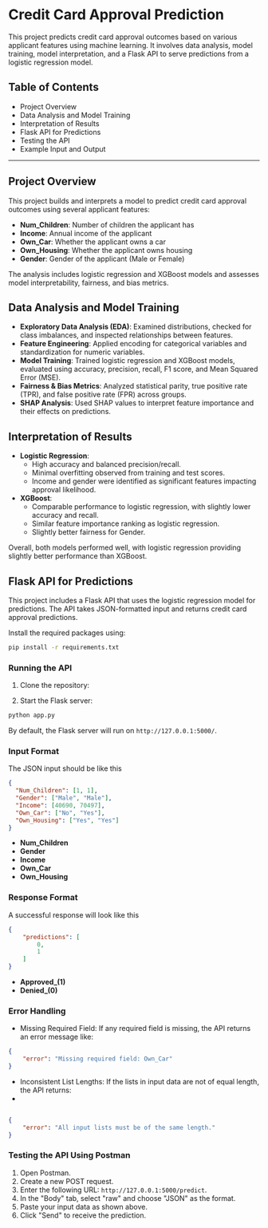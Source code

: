 # Credit Card Approval Prediction

This project predicts credit card approval outcomes based on various applicant features using machine learning. It involves data analysis, model training, model interpretation, and a Flask API to serve predictions from a logistic regression model.

## Table of Contents
- Project Overview
- Data Analysis and Model Training
- Interpretation of Results
- Flask API for Predictions
- Testing the API
- Example Input and Output

---

## Project Overview

This project builds and interprets a model to predict credit card approval outcomes using several applicant features:
- **Num_Children**: Number of children the applicant has
- **Income**: Annual income of the applicant
- **Own_Car**: Whether the applicant owns a car
- **Own_Housing**: Whether the applicant owns housing
- **Gender**: Gender of the applicant (Male or Female)

The analysis includes logistic regression and XGBoost models and assesses model interpretability, fairness, and bias metrics.

## Data Analysis and Model Training

- **Exploratory Data Analysis (EDA)**: Examined distributions, checked for class imbalances, and inspected relationships between features.
- **Feature Engineering**: Applied encoding for categorical variables and standardization for numeric variables.
- **Model Training**: Trained logistic regression and XGBoost models, evaluated using accuracy, precision, recall, F1 score, and Mean Squared Error (MSE).
- **Fairness & Bias Metrics**: Analyzed statistical parity, true positive rate (TPR), and false positive rate (FPR) across groups.
- **SHAP Analysis**: Used SHAP values to interpret feature importance and their effects on predictions.

## Interpretation of Results

- **Logistic Regression**:
  - High accuracy and balanced precision/recall.
  - Minimal overfitting observed from training and test scores.
  - Income and gender were identified as significant features impacting approval likelihood.
- **XGBoost**:
  - Comparable performance to logistic regression, with slightly lower accuracy and recall.
  - Similar feature importance ranking as logistic regression.
  - Slightly better fairness for Gender.

Overall, both models performed well, with logistic regression providing slightly better performance than XGBoost.

## Flask API for Predictions

This project includes a Flask API that uses the logistic regression model for predictions. The API takes JSON-formatted input and returns credit card approval predictions.


Install the required packages using:
```bash
pip install -r requirements.txt
```

### Running the API

1. Clone the repository:

2. Start the Flask server:
```bash
python app.py
```

By default, the Flask server will run on `http://127.0.0.1:5000/`.

### Input Format

The JSON input should be like this

```json
{
  "Num_Children": [1, 1],
  "Gender": ["Male", "Male"],
  "Income": [40690, 70497],
  "Own_Car": ["No", "Yes"],
  "Own_Housing": ["Yes", "Yes"]
}

```

- **Num_Children**
- **Gender**
- **Income**
- **Own_Car**
- **Own_Housing**


### Response Format

A successful response will look like this
```json
{
    "predictions": [
        0,
        1
    ]
}
```
- **Approved_(1)**
- **Denied_(0)**

### Error Handling

- Missing Required Field: If any required field is missing, the API returns an error message like:

```json
{
    "error": "Missing required field: Own_Car"
}

```

- Inconsistent List Lengths: If the lists in input data are not of equal length, the API returns:
- 
```json

{
    "error": "All input lists must be of the same length."
}

```

### Testing the API Using Postman

1. Open Postman.
2. Create a new POST request.
3. Enter the following URL: `http://127.0.0.1:5000/predict`.
4. In the "Body" tab, select "raw" and choose "JSON" as the format.
5. Paste your input data as shown above.
6. Click "Send" to receive the prediction.


